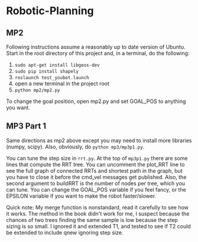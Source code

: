 # Robotic-Planning

## MP2
Following instructions assume a reasonably up to date version of Ubuntu. Start in the root directory 
of this project and, in a terminal, do the following:

1. `sudo apt-get install libgeos-dev`
2. `sudo pip install shapely`
3. `roslaunch test_youbot.launch`
4. open a new terminal in the project root
5. `python mp2/mp2.py`

To change the goal position, open mp2.py and set GOAL_POS to anything you want.

## MP3 Part 1
Same directions as mp2 above except you may need to install more libraries
(numpy, scipy). Also, obviously, do `python mp3/mp3p1.py`. 

You can tune the step size in `rrt.py`. At the top of `mp3p1.py` there are some
lines that compute the RRT tree. You can uncomment the plot_RRT line to see the
full graph of connected RRTs and shortest path in the graph, but you have to
close it before the cmd_vel messages get published. Also, the second argument
to buildRRT is the number of nodes per tree, which you can tune. You can change
the GOAL_POS variable if you feel fancy, or the EPSILON variable if you want to
make the robot faster/slower. 

Quick note: My merge function is nonstandard, read it carefully to see how it
works. The method in the book didn't work for me, I suspect because the chances
of two trees finding the same sample is low because the step sizing is so
small. I ignored it and extended T1, and tested to see if T2 could be extended
to include qnew ignoring step size. 




